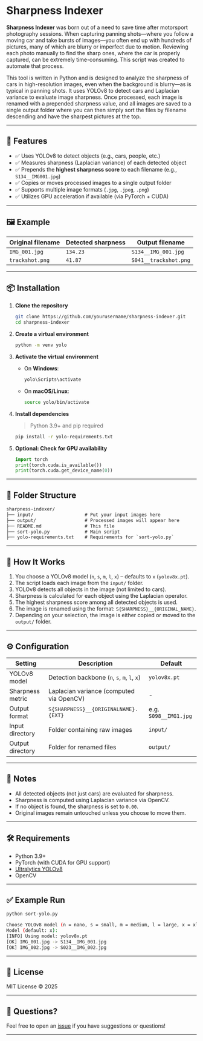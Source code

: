 # Sharpness Indexer

**Sharpness Indexer** was born out of a need to save time after motorsport photography sessions. When capturing panning shots—where you follow a moving car and take bursts of images—you often end up with hundreds of pictures, many of which are blurry or imperfect due to motion. Reviewing each photo manually to find the sharp ones, where the car is properly captured, can be extremely time-consuming. This script was created to automate that process.

This tool is written in Python and is designed to analyze the sharpness of cars in high-resolution images, even when the background is blurry—as is typical in panning shots. It uses YOLOv8 to detect cars and Laplacian variance to evaluate image sharpness. Once processed, each image is renamed with a prepended sharpness value, and all images are saved to a single output folder where you can then simply sort the files by filename descending and have the sharpest pictures at the top.

---

## 🚀 Features

- ✅ Uses YOLOv8 to detect objects (e.g., cars, people, etc.)
- ✅ Measures sharpness (Laplacian variance) of each detected object
- ✅ Prepends the **highest sharpness score** to each filename (e.g., `S134__IMG001.jpg`)
- ✅ Copies or moves processed images to a single output folder
- ✅ Supports multiple image formats (`.jpg`, `.jpeg`, `.png`)
- ✅ Utilizes GPU acceleration if available (via PyTorch + CUDA)

---

## 🖼️ Example

| Original filename | Detected sharpness | Output filename       |
| ----------------- | ------------------ | --------------------- |
| `IMG_001.jpg`     | `134.23`           | `S134__IMG_001.jpg`   |
| `trackshot.png`   | `41.87`            | `S041__trackshot.png` |

---

## 📦 Installation

1. **Clone the repository**

   ```bash
   git clone https://github.com/yourusername/sharpness-indexer.git
   cd sharpness-indexer
   ```

2. **Create a virtual environment**

   ```bash
   python -m venv yolo
   ```

3. **Activate the virtual environment**

   - On **Windows**:

     ```bash
     yolo\Scripts\activate
     ```

   - On **macOS/Linux**:
     ```bash
     source yolo/bin/activate
     ```

4. **Install dependencies**

   > Python 3.9+ and pip required

   ```bash
   pip install -r yolo-requirements.txt
   ```

5. **Optional: Check for GPU availability**
   ```python
   import torch
   print(torch.cuda.is_available())
   print(torch.cuda.get_device_name(0))
   ```

---

## 📁 Folder Structure

```txt
sharpness-indexer/
├── input/                   # Put your input images here
├── output/                  # Processed images will appear here
├── README.md                # This file
├── sort-yolo.py             # Main script
├── yolo-requirements.txt    # Requirements for `sort-yolo.py`
```

---

## 🧠 How It Works

1. You choose a YOLOv8 model (`n`, `s`, `m`, `l`, `x`) – defaults to `x` (`yolov8x.pt`).
2. The script loads each image from the `input/` folder.
3. YOLOv8 detects all objects in the image (not limited to cars).
4. Sharpness is calculated for each object using the Laplacian operator.
5. The highest sharpness score among all detected objects is used.
6. The image is renamed using the format: `S{SHARPNESS}__{ORIGINAL_NAME}`.
7. Depending on your selection, the image is either copied or moved to the `output/` folder.

---

## ⚙️ Configuration

| Setting          | Description                                  | Default               |
| ---------------- | -------------------------------------------- | --------------------- |
| YOLOv8 model     | Detection backbone (`n`, `s`, `m`, `l`, `x`) | `yolov8x.pt`          |
| Sharpness metric | Laplacian variance (computed via OpenCV)     | -                     |
| Output format    | `S{SHARPNESS}__{ORIGINALNAME}.{EXT}`         | e.g. `S098__IMG1.jpg` |
| Input directory  | Folder containing raw images                 | `input/`              |
| Output directory | Folder for renamed files                     | `output/`             |

---

## 📌 Notes

- All detected objects (not just cars) are evaluated for sharpness.
- Sharpness is computed using Laplacian variance via OpenCV.
- If no object is found, the sharpness is set to `0.00`.
- Original images remain untouched unless you choose to move them.

---

## 🛠️ Requirements

- Python 3.9+
- PyTorch (with CUDA for GPU support)
- [Ultralytics YOLOv8](https://docs.ultralytics.com/)
- OpenCV

---

## ✅ Example Run

```bash
python sort-yolo.py

Choose YOLOv8 model (n = nano, s = small, m = medium, l = large, x = xlarge)
Model (default: x):
[INFO] Using model: yolov8x.pt
[OK] IMG_001.jpg -> S134__IMG_001.jpg
[OK] IMG_002.jpg -> S023__IMG_002.jpg
```

---

## 📖 License

MIT License © 2025

---

## 💬 Questions?

Feel free to open an [issue](https://github.com/saminitz/Sharpness-Indexer/issues) if you have suggestions or questions!

---
